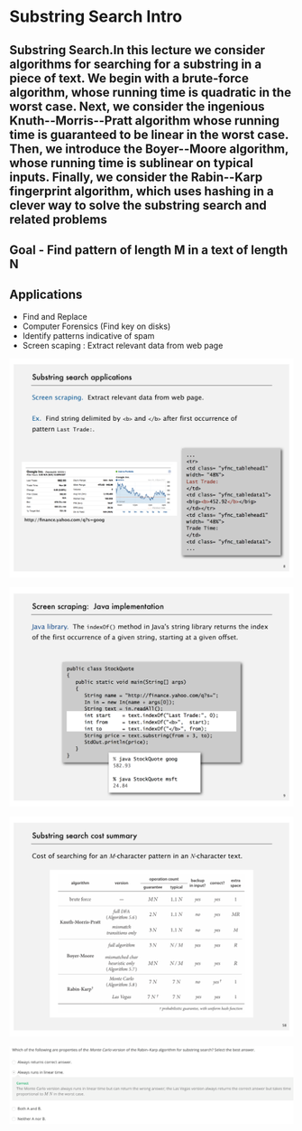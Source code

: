 # Substring Search Intro

## Substring Search.In this lecture we consider algorithms for searching for a substring in a piece of text. We begin with a brute-force algorithm, whose running time is quadratic in the worst case. Next, we consider the ingenious Knuth--Morris--Pratt algorithm whose running time is guaranteed to be linear in the worst case. Then, we introduce the Boyer--Moore algorithm, whose running time is sublinear on typical inputs. Finally, we consider the Rabin--Karp fingerprint algorithm, which uses hashing in a clever way to solve the substring search and related problems

## Goal - Find pattern of length M in a text of length N

## Applications

- Find and Replace
- Computer Forensics (Find key on disks)
- Identify patterns indicative of spam
- Screen scaping : Extract relevant data from web page

![image](media/Substring-Search-Intro-image1.png)

![image](media/Substring-Search-Intro-image2.png)

![image](media/Substring-Search-Intro-image3.png)

![image](media/Substring-Search-Intro-image4.png)
